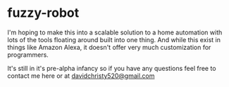 # fuzzy-robot
I'm hoping to make this into a scalable solution to a home automation with lots of the tools floating around built into one thing. And while this exist in things like Amazon Alexa, it doesn't offer very much customization for programmers. 

It's still in it's pre-alpha infancy so if you have any questions feel free to contact me here or at davidchristy520@gmail.com 
